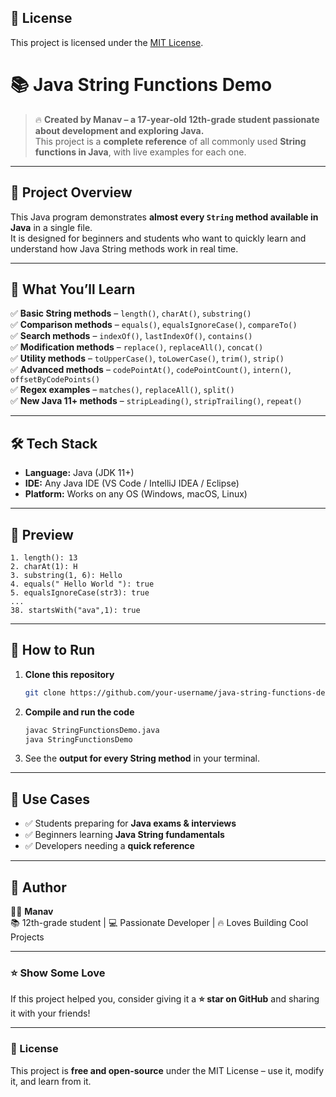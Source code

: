 ## 📜 License

This project is licensed under the [MIT License](LICENSE).




# 📚 Java String Functions Demo  

> 🔥 **Created by Manav – a 17-year-old 12th-grade student passionate about development and exploring Java.**  
> This project is a **complete reference** of all commonly used **String functions in Java**, with live examples for each one.  

---

## 📝 Project Overview  
This Java program demonstrates **almost every `String` method available in Java** in a single file.  
It is designed for beginners and students who want to quickly learn and understand how Java String methods work in real time.

---

## 🧠 What You’ll Learn  
✅ **Basic String methods** – `length()`, `charAt()`, `substring()`  
✅ **Comparison methods** – `equals()`, `equalsIgnoreCase()`, `compareTo()`  
✅ **Search methods** – `indexOf()`, `lastIndexOf()`, `contains()`  
✅ **Modification methods** – `replace()`, `replaceAll()`, `concat()`  
✅ **Utility methods** – `toUpperCase()`, `toLowerCase()`, `trim()`, `strip()`  
✅ **Advanced methods** – `codePointAt()`, `codePointCount()`, `intern()`, `offsetByCodePoints()`  
✅ **Regex examples** – `matches()`, `replaceAll()`, `split()`  
✅ **New Java 11+ methods** – `stripLeading()`, `stripTrailing()`, `repeat()`  

---

## 🛠️ Tech Stack  
- **Language:** Java (JDK 11+)  
- **IDE:** Any Java IDE (VS Code / IntelliJ IDEA / Eclipse)  
- **Platform:** Works on any OS (Windows, macOS, Linux)  

---

## 📸 Preview  
```text
1. length(): 13
2. charAt(1): H
3. substring(1, 6): Hello
4. equals(" Hello World "): true
5. equalsIgnoreCase(str3): true
...
38. startsWith("ava",1): true
```

---

## 🚀 How to Run  
1. **Clone this repository**  
   ```bash
   git clone https://github.com/your-username/java-string-functions-demo.git
   ```
2. **Compile and run the code**  
   ```bash
   javac StringFunctionsDemo.java
   java StringFunctionsDemo
   ```
3. See the **output for every String method** in your terminal.

---

## 🎯 Use Cases  
- ✅ Students preparing for **Java exams & interviews**  
- ✅ Beginners learning **Java String fundamentals**  
- ✅ Developers needing a **quick reference**  

---

## 🙌 Author  
👨‍💻 **Manav**  
📚 12th-grade student | 💻 Passionate Developer | 🔥 Loves Building Cool Projects  

---

### ⭐ Show Some Love  
If this project helped you, consider giving it a **⭐ star on GitHub** and sharing it with your friends!

---

### 📜 License  
This project is **free and open-source** under the MIT License – use it, modify it, and learn from it.
